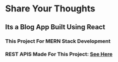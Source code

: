 # Share Your Thoughts

## Its a Blog App Built Using React

### This Project For MERN Stack Development

### REST APIS Made For This Project: [See Here](https://github.com/sami-ul-haq/rest-api-blog)
